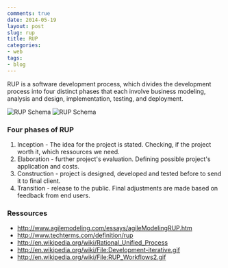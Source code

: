 ```yaml
---
comments: true
date: 2014-05-19
layout: post
slug: rup
title: RUP
categories:
- web
tags:
- blog
---
```


RUP is a software development process, which divides the development process into four distinct phases that each involve business modeling, analysis and design, implementation, testing, and deployment. 

![RUP Schema](http://upload.wikimedia.org/wikipedia/en/2/2e/RUP_Workflows2.gif)
![RUP Schema](http://upload.wikimedia.org/wikipedia/commons/0/05/Development-iterative.gif)

### Four phases of RUP

1. Inception - The idea for the project is stated. Checking, if the project worth it, which ressources we need.
2. Elaboration - further project's evaluation. Defining possible project's application and costs.
3. Construction - project is designed, developed and tested before to send it to final client.
4. Transition - release to the public. Final adjustments are made based on feedback from end users.

### Ressources

- http://www.agilemodeling.com/essays/agileModelingRUP.htm
- http://www.techterms.com/definition/rup
- http://en.wikipedia.org/wiki/Rational_Unified_Process
- http://en.wikipedia.org/wiki/File:Development-iterative.gif
- http://en.wikipedia.org/wiki/File:RUP_Workflows2.gif
